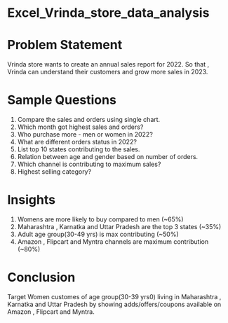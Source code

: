 # Excel_Vrinda_store_data_analysis
# Problem Statement
Vrinda store wants to create an annual sales report for 2022.
So that , Vrinda can understand their customers and grow more sales in 2023.
# Sample Questions 
1. Compare the sales and orders using single chart.
2. Which month got highest sales and orders?
3. Who purchase more - men or women in 2022?
4. What are different orders status in 2022?
5. List top 10 states contributing to the sales.
6. Relation between age and gender based on number of orders.
7. Which channel is contributing to maximum sales?
8. Highest selling category?
# Insights
1. Womens are more likely to buy compared to men (~65%)
2. Maharashtra , Karnatka and Uttar Pradesh are the top 3 states (~35%)
3. Adult age group(30-49 yrs) is max contributing (~50%)
4. Amazon , Flipcart and Myntra channels are maximum contribution (~80%)
# Conclusion
Target Women customes of age group(30-39 yrs0) living in Maharashtra , Karnatka and Uttar Pradesh 
by showing adds/offers/coupons available on Amazon , Flipcart and Myntra.
